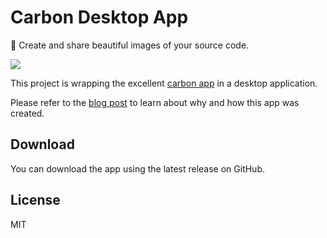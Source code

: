 # Carbon Desktop App

🎨 Create and share beautiful images of your source code.

![](https://pociot.dev/storage/43/Screen-Shot-2020-04-03-at-12.01.11-PM.png)

This project is wrapping the excellent [carbon app](https://github.com/carbon-app/carbon) in a desktop application.

Please refer to the [blog post](https://pociot.dev/26-carbon-for-your-desktop) to learn about why and how this app was created.

## Download

You can download the app using the latest release on GitHub.

## License

MIT